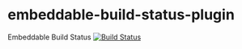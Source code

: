# embeddable-build-status-plugin
Embeddable Build Status
[![Build Status](http://192.168.1.71:8080/job/embeddable-build-status-plugin/3/badge/icon)](http://192.168.1.71:8080/job/embeddable-build-status-plugin/3/)

